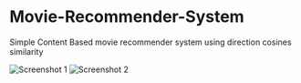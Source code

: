 # Movie-Recommender-System
Simple Content Based movie recommender system using direction cosines similarity


![Screenshot 1](https://github.com/user-attachments/assets/47c5f4a1-0459-463c-bd54-648fa40acf15)
![Screenshot 2](https://github.com/user-attachments/assets/4db01317-2d74-423f-946d-74433f8cd2c0)
